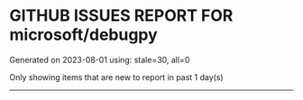 
# GITHUB ISSUES REPORT FOR microsoft/debugpy


Generated on 2023-08-01 using: stale=30, all=0


Only showing items that are new to report in past 1 day(s)


---

